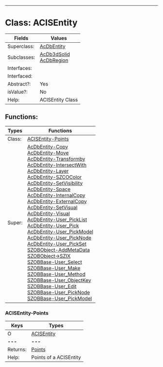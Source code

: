 ---------

# Class:	ACISEntity

| Fields | Values |
| --------- | --------- |
| Superclass: | [AcDbEntity](AcDbEntity.html) |
| Subclasses: | [AcDb3dSolid](AcDb3dSolid.html) <br> [AcDbRegion](AcDbRegion.html) |
| Interfaces: |  |
| Interfaced: |  |
| Abstract?: | Yes |
| isValue?: | No |
| Help: | ACISEntity Class |


## Functions:

| Types | Functions |
| --------- | --------- |
| Class: | [ACISEntity-Points](#ACISEntity-Points) |
| Super: | [AcDbEntity-Copy](AcDbEntity.html) <br> [AcDbEntity-Move](AcDbEntity.html) <br> [AcDbEntity-Transformby](AcDbEntity.html) <br> [AcDbEntity-IntersectWith](AcDbEntity.html) <br> [AcDbEntity-Layer](AcDbEntity.html) <br> [AcDbEntity-SZCOColor](AcDbEntity.html) <br> [AcDbEntity-SetVisibility](AcDbEntity.html) <br> [AcDbEntity-Space](AcDbEntity.html) <br> [AcDbEntity-InternalCopy](AcDbEntity.html) <br> [AcDbEntity-ExternalCopy](AcDbEntity.html) <br> [AcDbEntity-SetVisual](AcDbEntity.html) <br> [AcDbEntity-Visual](AcDbEntity.html) <br> [AcDbEntity-User_PickList](AcDbEntity.html) <br> [AcDbEntity-User_Pick](AcDbEntity.html) <br> [AcDbEntity-User_PickModel](AcDbEntity.html) <br> [AcDbEntity-User_PickNode](AcDbEntity.html) <br> [AcDbEntity-User_PickSet](AcDbEntity.html) <br> [SZOBObject-AddMetaData](SZOBObject.html) <br> [SZOBObject->SZIX](SZOBObject.html) <br> [SZOBBase-User_Select](SZOBBase.html) <br> [SZOBBase-User_Make](SZOBBase.html) <br> [SZOBBase-User_Method](SZOBBase.html) <br> [SZOBBase-User_ObjectKey](SZOBBase.html) <br> [SZOBBase-User_Edit](SZOBBase.html) <br> [SZOBBase-User_PickNode](SZOBBase.html) <br> [SZOBBase-User_PickModel](SZOBBase.html) |


### ACISEntity-Points

| Keys | Types |
| --------- | --------- |
| O | [ACISEntity](ACISEntity.html) |
| **---** | **---** |
| Returns: | [Points](Points.html) |
| Help: | Points of a ACISEntity |

